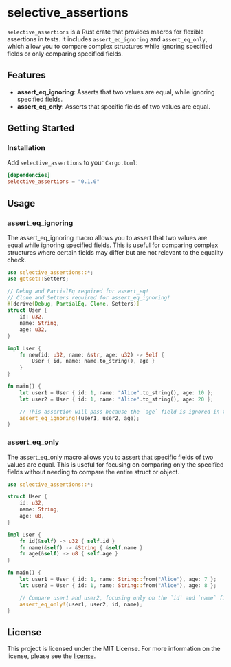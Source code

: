 # selective_assertions

`selective_assertions` is a Rust crate that provides macros for flexible assertions in tests. It includes `assert_eq_ignoring` and `assert_eq_only`, which allow you to compare complex structures while ignoring specified fields or only comparing specified fields.

## Features

- **assert_eq_ignoring**: Asserts that two values are equal, while ignoring specified fields.
- **assert_eq_only**: Asserts that specific fields of two values are equal.

## Getting Started

### Installation

Add `selective_assertions` to your `Cargo.toml`:

```toml
[dependencies]
selective_assertions = "0.1.0"
```

## Usage

### assert_eq_ignoring

The assert_eq_ignoring macro allows you to assert that two values are equal while ignoring specified fields. This is useful for comparing complex structures where certain fields may differ but are not relevant to the equality check.

```rust
use selective_assertions::*;
use getset::Setters;

// Debug and PartialEq required for assert_eq!
// Clone and Setters required for assert_eq_ignoring!
#[derive(Debug, PartialEq, Clone, Setters)]
struct User {
    id: u32,
    name: String,
    age: u32,
}

impl User {
    fn new(id: u32, name: &str, age: u32) -> Self {
        User { id, name: name.to_string(), age }
    }
}

fn main() {
    let user1 = User { id: 1, name: "Alice".to_string(), age: 10 };
    let user2 = User { id: 1, name: "Alice".to_string(), age: 20 };

    // This assertion will pass because the `age` field is ignored in the comparison.
    assert_eq_ignoring!(user1, user2, age);
}
```

### assert_eq_only

The assert_eq_only macro allows you to assert that specific fields of two values are equal. This is useful for focusing on comparing only the specified fields without needing to compare the entire struct or object.

```rust
use selective_assertions::*;

struct User {
    id: u32,
    name: String,
    age: u8,
}

impl User {
    fn id(&self) -> u32 { self.id }
    fn name(&self) -> &String { &self.name }
    fn age(&self) -> u8 { self.age }
}

fn main() {
    let user1 = User { id: 1, name: String::from("Alice"), age: 7 };
    let user2 = User { id: 1, name: String::from("Alice"), age: 8 };

    // Compare user1 and user2, focusing only on the `id` and `name` fields
    assert_eq_only!(user1, user2, id, name);
}
```

## License

This project is licensed under the MIT License.
For more information on the license, please see the <a href="LICENSE">license</a>.
